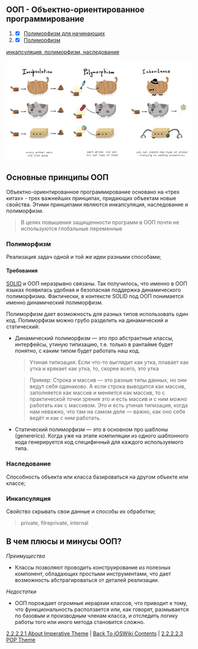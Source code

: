  ## ООП - Объектно-ориентированное программирование
 
 1. - [x] [Полиморфизм для начинающих](https://habr.com/ru/post/37576/)
 2. - [x] [Полиморфизм](https://www.hackingwithswift.com/read/0/20/polymorphism-and-typecasting)

[инкапсуляция, полиморфизм, наследование](https://cakeinpanic.medium.com/инкапсуляция-полиморфизм-наследование-166591e5928e)

![OOPInPicture](https://github.com/eldaroid/pictures/blob/master/iOSWiki/DesignPatterns/OOPInPicture.png?raw=true)

## Основные принципы ООП

Объектно-ориентированное программирование основано на «трех китах» - трех важнейших принципах, придающих объектам новые свойства. Этими принципами являются инкапсуляция, наследование и полиморфизм.

> В целях повышения защищенности программ в ООП почти не используются глобальные переменные

### Полиморфизм

Реализация задач одной и той же идеи разными способами;

#### Требования

[SOLID](/2%20ComputerScience/2.4%20Patterns/2.4.4%20DesignPrinciple/2.4.4.5%20SOLID.md) и ООП неразрывно связаны. Так получилось, что именно в ООП языках появилась удобная и безопасная поддержка динамического полиморфизма. Фактически, в контексте SOLID под ООП понимается именно динамический полиморфизм.

Полиморфизм дает возможность для разных типов использовать один код. Полиморфизм можно грубо разделить на динамический и статический:
* Динамический полиморфизм — это про абстрактные классы, интерфейсы, утиную типизацию, т.е. только в рантайме будет понятно, с каким типом будет работать наш код.
    > Утиная типизация: Если что-то выглядит как утка, плавает как утка и крякает как утка, то, скорее всего, это утка

    > Пример: Строка и массив — это разные типы данных, но они ведут себя одинаково. А если строка выводится как массив, заполняется как массив и меняется как массив, то с практической точки зрения это и есть массив и с ним можно работать как с массивом. Это и есть утиная типизация, когда нам неважно, что там на самом деле — важно, как оно себя ведёт и как с ним работать.
* Статический полиморфизм — это в основном про шаблоны (genererics). Когда уже на этапе компиляции из одного шаблонного кода генерируется код специфичный для каждого используемого типа.

### Наследование

Cпособность объекта или класса базироваться на другом объекте или классе;

### Инкапсуляция

Cвойство скрывать свои данные и способы их обработки;

> private, filreprivate, internal

## В чем плюсы и минусы ООП?

_Преимущества_

* Классы позволяют проводить конструирование из полезных компонент, обладающих простыми инструментами, что дает возможность абстрагироваться от деталей реализации.

_Недостатки_

* ООП порождает огромные иерархии классов, что приводит к тому, что функциональность расползается или, как говорят, размывается по базовым и производным членам класса, и отследить логику работы того или иного метода становится сложно.

[2.2.2.2.1 About Imperative Theme](./2.2.2.2.1%20AboutImperative.md) | [Back To iOSWiki Contents](https://github.com/eldaroid/iOSWiki) | [2.2.2.2.3 POP Theme](./2.2.2.2.3%20POP.md)
